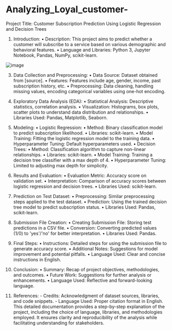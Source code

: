 # Analyzing_Loyal_customer-
Project Title: Customer Subscription Prediction Using Logistic Regression and Decision Trees
1. Introduction:
•	Description: This project aims to predict whether a customer will subscribe to a service based on various demographic and behavioral features.
•	Language and Libraries: Python 3, Jupyter Notebook, Pandas, NumPy, scikit-learn.

![image](https://github.com/kalyaniutla/Analyzing_Loyal_customer-/assets/167401916/ebea8c92-a6b5-48f5-bffe-baf337104650)


3. Data Collection and Preprocessing:
•	Data Source: Dataset obtained from [source].
•	Features: Features include age, gender, income, past subscription history, etc.
•	Preprocessing: Data cleaning, handling missing values, encoding categorical variables using one-hot encoding.

4. Exploratory Data Analysis (EDA):
•	Statistical Analysis: Descriptive statistics, correlation analysis.
•	Visualization: Histograms, box plots, scatter plots to understand data distribution and relationships.
•	Libraries Used: Pandas, Matplotlib, Seaborn.
 
5. Modeling:
•	Logistic Regression:
•	Method: Binary classification model to predict subscription likelihood.
•	Libraries: scikit-learn.
•	Model Training: Fitting the logistic regression model to the training data.
•	Hyperparameter Tuning: Default hyperparameters used.
•	Decision Trees:
•	Method: Classification algorithm to capture non-linear relationships.
•	Libraries: scikit-learn.
•	Model Training: Training a decision tree classifier with a max depth of 4.
•	Hyperparameter Tuning: Limited to adjusting max depth for simplicity.

6. Results and Evaluation:
•	Evaluation Metric: Accuracy score on validation set.
•	Interpretation: Comparison of accuracy scores between logistic regression and decision trees.
•	Libraries Used: scikit-learn.

7. Prediction on Test Dataset:
•	Preprocessing: Similar preprocessing steps applied to the test dataset.
•	Prediction: Using the trained decision tree model to predict subscription status.
•	Libraries Used: Pandas, scikit-learn.
8. Submission File Creation:
•	Creating Submission File: Storing test predictions in a CSV file.
•	Conversion: Converting predicted values (1/0) to 'yes'/'no' for better interpretation.
•	Libraries Used: Pandas.
9. Final Steps:
•	Instructions: Detailed steps for using the submission file to generate accuracy score.
•	Additional Notes: Suggestions for model improvement and potential pitfalls.
•	Language Used: Clear and concise instructions in English.
10. Conclusion:
•	Summary: Recap of project objectives, methodologies, and outcomes.
•	Future Work: Suggestions for further analysis or enhancements.
•	Language Used: Reflective and forward-looking language.

11. References: - Credits: Acknowledgment of dataset sources, libraries, and code snippets. - Language Used: Proper citation format in English.
This detailed documentation provides a step-by-step explanation of the project, including the choice of language, libraries, and methodologies employed. It ensures clarity and reproducibility of the analysis while facilitating understanding for stakeholders.

